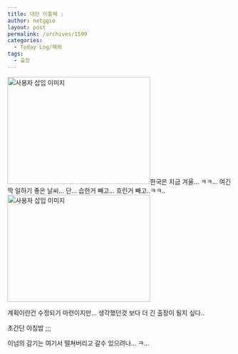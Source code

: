 ```yaml
---
title: 대만 이틀째 ;
author: netggio
layout: post
permalink: /archives/1599
categories:
  - Today Log/해외
tags:
  - 출장
---
```

<img src="http://netggio.pe.kr/wp-content/uploads/1/1255162107.jpg" class="aligncenter" width="320" height="240" alt="사용자 삽입 이미지" />한국은 지금 겨울&#8230; ㅋㅋ&#8230; 여긴 딱 일하기 좋은 날씨&#8230; 단&#8230; 습한거 빼고&#8230; 흐린거 빼고..ㅋㅋ..  
<img src="http://netggio.pe.kr/wp-content/uploads/1/1391607593.jpg" class="aligncenter" width="320" height="240" alt="사용자 삽입 이미지" />  


  
계획이란건 수정되기 마련이지만&#8230; 생각했던것 보다 더 긴 출장이 될지 싶다..  
  
  
초간단 아침밥 ;;;  
  
이넘의 감기는 여기서 떨쳐버리고 갈수 있으려나&#8230; ㅋ&#8230;